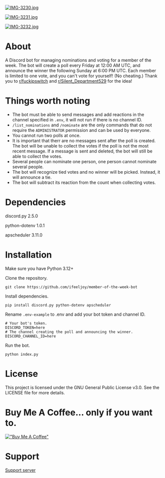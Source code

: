 [![IMG-3230.jpg](https://i.postimg.cc/hGz726nS/IMG-3230.jpg)](https://postimg.cc/SX4ssZj5)

[![IMG-3231.jpg](https://i.postimg.cc/xTHRj6Fp/IMG-3231.jpg)](https://postimg.cc/zVzW0FNT)

[![IMG-3232.jpg](https://i.postimg.cc/h404FnK2/IMG-3232.jpg)](https://postimg.cc/8sjgWqJv)

# About

A Discord bot for managing nominations and voting for a member of the week. The bot will create a poll every Friday at 12:00 AM UTC, and announce the winner the following Sunday at 6:00 PM UTC. Each member is limited to one vote, and you can't vote for yourself! (No cheating.) Thank you to [r/fuckipswitch](https://www.reddit.com/r/Discord_Bots/s/7QXdKdt5Mx) and [r/Silent_Department529](https://www.reddit.com/r/Discord_Bots/s/1Kj26gHGmg) for the idea!

# Things worth noting

- The bot must be able to send messages and add reactions in the channel specified in `.env`, it will not run if there is no channel ID.
- `/list_nominations` and `/nominate` are the only commands that do not require the `ADMINISTRATOR` permission and can be used by everyone.
- You cannot run two polls at once.
- It is important that therr are no messages sent after the poll is created. The bot will be unable to collect the votes if the poll is not the most recent message. If a message is sent and deleted, the bot will still be able to collect the votes.
- Several people can nominate one person, one person cannot nominate several people.
- The bot will recognize tied votes and no winner will be picked. Instead, it will announce a tie.
- The bot will subtract its reaction from the count when collecting votes.

# Dependencies

discord.py 2.5.0

python-dotenv 1.0.1

apscheduler 3.11.0

# Installation

Make sure you have Python 3.12+

Clone the repository.

```
git clone https://github.com/ifeeljoy/member-of-the-week-bot
```

Install dependencies. 

```
pip install discord.py python-dotenv apscheduler
```

Rename `.env-example` to .env and add your bot token and channel ID.

```
# Your bot's token.
DISCORD_TOKEN=here
# The channel creating the poll and announcing the winner.
DISCORD_CHANNEL_ID=here
```

Run the bot.

```
python index.py
```

# License
This project is licensed under the GNU General Public License v3.0. See the LICENSE file for more details.

# Buy Me A Coffee... only if you want to.
[!["Buy Me A Coffee"](https://www.buymeacoffee.com/assets/img/custom_images/orange_img.png)](https://www.buymeacoffee.com/mozzarella)

# Support
[Support server](https://discord.gg/kJ8eRH4kfe)
